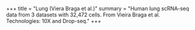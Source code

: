 +++
title = "Lung (Viera Braga et al.)"
summary = "Human lung scRNA-seq data from 3 datasets with 32,472 cells. From Vieira Braga et al. Technologies: 10X and Drop-seq."
+++
